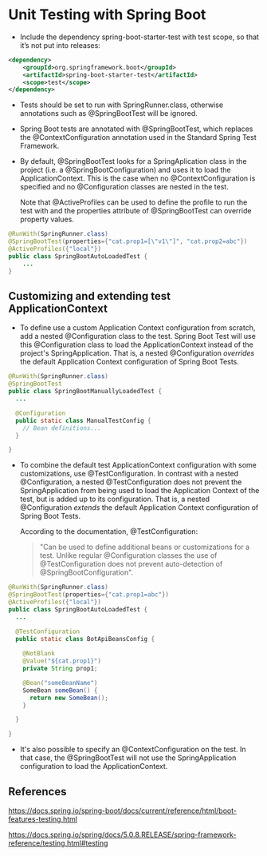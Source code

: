 # Unit Testing with Spring Boot

* Include the dependency spring-boot-starter-test with test scope, so that it’s not put into releases:

```xml
<dependency>
	<groupId>org.springframework.boot</groupId>
	<artifactId>spring-boot-starter-test</artifactId>
	<scope>test</scope>
</dependency>
```

* Tests should be set to run with SpringRunner.class, otherwise annotations such as @SpringBootTest will be ignored. 

* Spring Boot tests are annotated with @SpringBootTest, which replaces the @ContextConfiguration annotation used in the Standard Spring Test Framework. 

* By default, @SpringBootTest looks for a SpringAplication class in the project (i.e. a @SpringBootConfiguration) and uses it to load the ApplicationContext. This is the case when no @ContextConfiguration is specified and no @Configuration classes are nested in the test. 

   Note that @ActiveProfiles can be used to define the profile to run the test with and the  properties attribute of @SpringBootTest can override property values.

```java
@RunWith(SpringRunner.class)
@SpringBootTest(properties={"cat.prop1=[\"v1\"]", "cat.prop2=abc"})
@ActiveProfiles({"local"})
public class SpringBootAutoLoadedTest {
    ...
}
```

## Customizing and extending test ApplicationContext

* To define use a custom Application Context configuration from scratch, add a nested @Configuration class to the test. Spring Boot Test will use this @Configuration class to load the ApplicationContext instead of the project's SpringApplication. That is, a nested @Configuration *overrides* the default Application Context configuration of Spring Boot Tests.

```java
@RunWith(SpringRunner.class)
@SpringBootTest
public class SpringBootManuallyLoadedTest {
  ...

  @Configuration
  public static class ManualTestConfig {
    // Bean definitions...
  }

}
```

* To combine the default test ApplicationContext configuration with some customizations, use @TestConfiguration. In contrast with a nested @Configuration, a nested @TestConfiguration does not prevent the SpringApplication from being used to load the Application Context of the test, but is added up to its configuration. That is, a nested @Configuration *extends* the default Application Context configuration of Spring Boot Tests.

   According to the documentation, @TestConfiguration:
   > "Can be used to define additional beans or customizations for a test. Unlike regular @Configuration classes the use of @TestConfiguration does not prevent auto-detection of @SpringBootConfiguration".

```java
@RunWith(SpringRunner.class)
@SpringBootTest(properties={"cat.prop1=abc"})
@ActiveProfiles({"local"})
public class SpringBootAutoLoadedTest {
  ...

  @TestConfiguration
  public static class BotApiBeansConfig {
    
    @NotBlank
    @Value("${cat.prop1}")
    private String prop1;

    @Bean("someBeanName")
    SomeBean someBean() {
      return new SomeBean();
    }

  }

}
```

* It's also possible to specify an @ContextConfiguration on the test. In that case, the @SpringBootTest will not use the SpringApplication configuration to load the ApplicationContext.
<!-- TODO: Validate this claim -->


## References

https://docs.spring.io/spring-boot/docs/current/reference/html/boot-features-testing.html

https://docs.spring.io/spring/docs/5.0.8.RELEASE/spring-framework-reference/testing.html#testing
